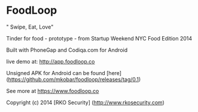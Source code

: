 FoodLoop
========
" Swipe, Eat, Love"

Tinder for food - prototype - from Startup Weekend NYC Food Edition 2014

Built with PhoneGap and Codiqa.com for Android 

live demo at:  http://app.foodloop.co

Unsigned APK for Android can be found [here] (https://github.com/mkobar/foodloop/releases/tag/0.1)

See more at https://www.foodloop.co



Copyright (c) 2014 [RKO Security] (http://www.rkosecurity.com)
